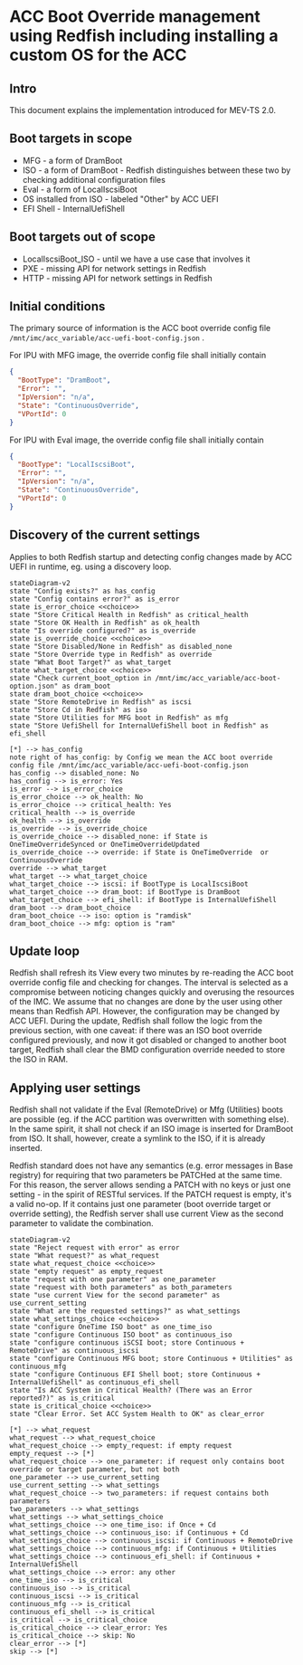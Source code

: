 # ACC Boot Override management using Redfish including installing a custom OS for the ACC

## Intro

This document explains the implementation introduced for MEV-TS 2.0.

## Boot targets in scope
* MFG - a form of DramBoot
* ISO - a form of DramBoot - Redfish distinguishes between these two by checking additional configuration files
* Eval - a form of LocalIscsiBoot
* OS installed from ISO - labeled "Other" by ACC UEFI
* EFI Shell - InternalUefiShell

## Boot targets out of scope
* LocalIscsiBoot_ISO - until we have a use case that involves it
* PXE - missing API for network settings in Redfish
* HTTP - missing API for network settings in Redfish

## Initial conditions

The primary source of information is the ACC boot override config file `/mnt/imc/acc_variable/acc-uefi-boot-config.json` .

For IPU with MFG image, the override config file shall initially contain
```json
{
  "BootType": "DramBoot",
  "Error": "",
  "IpVersion": "n/a",
  "State": "ContinuousOverride",
  "VPortId": 0
}
```

For IPU with Eval image, the override config file shall initially contain
```json
{
  "BootType": "LocalIscsiBoot",
  "Error": "",
  "IpVersion": "n/a",
  "State": "ContinuousOverride",
  "VPortId": 0
}
```

## Discovery of the current settings
Applies to both Redfish startup and detecting config changes made by ACC UEFI in runtime, eg. using a discovery loop.

```mermaid
stateDiagram-v2
state "Config exists?" as has_config
state "Config contains error?" as is_error
state is_error_choice <<choice>>
state "Store Critical Health in Redfish" as critical_health
state "Store OK Health in Redfish" as ok_health
state "Is override configured?" as is_override
state is_override_choice <<choice>>
state "Store Disabled/None in Redfish" as disabled_none
state "Store Override type in Redfish" as override
state "What Boot Target?" as what_target
state what_target_choice <<choice>>
state "Check current_boot_option in /mnt/imc/acc_variable/acc-boot-option.json" as dram_boot
state dram_boot_choice <<choice>>
state "Store RemoteDrive in Redfish" as iscsi
state "Store Cd in Redfish" as iso
state "Store Utilities for MFG boot in Redfish" as mfg
state "Store UefiShell for InternalUefiShell boot in Redfish" as efi_shell

[*] --> has_config
note right of has_config: by Config we mean the ACC boot override config file /mnt/imc/acc_variable/acc-uefi-boot-config.json
has_config --> disabled_none: No
has_config --> is_error: Yes
is_error --> is_error_choice
is_error_choice --> ok_health: No
is_error_choice --> critical_health: Yes
critical_health --> is_override
ok_health --> is_override
is_override --> is_override_choice
is_override_choice --> disabled_none: if State is OneTimeOverrideSynced or OneTimeOverrideUpdated
is_override_choice --> override: if State is OneTimeOverride  or ContinuousOverride
override --> what_target
what_target --> what_target_choice
what_target_choice --> iscsi: if BootType is LocalIscsiBoot
what_target_choice --> dram_boot: if BootType is DramBoot
what_target_choice --> efi_shell: if BootType is InternalUefiShell
dram_boot --> dram_boot_choice
dram_boot_choice --> iso: option is "ramdisk"
dram_boot_choice --> mfg: option is "ram"
```

## Update loop
Redfish shall refresh its View every two minutes by re-reading the ACC boot override config file and checking for changes.
The interval is selected as a compromise between noticing changes quickly and overusing the resources of the IMC.
We assume that no changes are done by the user using other means than Redfish API. However, the configuration may be changed by ACC UEFI.
During the update, Redfish shall follow the logic from the previous section, with one caveat: if there was an ISO boot override configured previously,
and now it got disabled or changed to another boot target, Redfish shall clear the BMD configuration override needed to store the ISO in RAM.

## Applying user settings
Redfish shall not validate if the Eval (RemoteDrive) or Mfg (Utilities) boots are possible (eg. if the ACC partition was overwritten with something else).
In the same spirit, it shall not check if an ISO image is inserted for DramBoot from ISO. It shall, however, create a symlink to the ISO, if it is already inserted.

Redfish standard does not have any semantics (e.g. error messages in Base registry) for requiring that two parameters be PATCHed at the same time.
For this reason, the server allows sending a PATCH with no keys or just one setting - in the spirit of RESTful services.
If the PATCH request is empty, it's a valid no-op.
If it contains just one parameter (boot override target or override setting), the Redfish server shall use current View as the second parameter to validate the combination.

```mermaid
stateDiagram-v2
state "Reject request with error" as error
state "What request?" as what_request
state what_request_choice <<choice>>
state "empty request" as empty_request
state "request with one parameter" as one_parameter
state "request with both parameters" as both_parameters
state "use current View for the second parameter" as use_current_setting
state "What are the requested settings?" as what_settings
state what_settings_choice <<choice>>
state "configure OneTime ISO boot" as one_time_iso
state "configure Continuous ISO boot" as continuous_iso
state "configure continuous iSCSI boot; store Continuous + RemoteDrive" as continuous_iscsi
state "configure Continuous MFG boot; store Continuous + Utilities" as continuous_mfg
state "configure Continuous EFI Shell boot; store Continuous + InternalUefiShell" as continuous_efi_shell
state "Is ACC System in Critical Health? (There was an Error reported?)" as is_critical
state is_critical_choice <<choice>>
state "Clear Error. Set ACC System Health to OK" as clear_error

[*] --> what_request
what_request --> what_request_choice
what_request_choice --> empty_request: if empty request
empty_request --> [*]
what_request_choice --> one_parameter: if request only contains boot override or target parameter, but not both
one_parameter --> use_current_setting
use_current_setting --> what_settings
what_request_choice --> two_parameters: if request contains both parameters
two_parameters --> what_settings
what_settings --> what_settings_choice
what_settings_choice --> one_time_iso: if Once + Cd
what_settings_choice --> continuous_iso: if Continuous + Cd
what_settings_choice --> continuous_iscsi: if Continuous + RemoteDrive
what_settings_choice --> continuous_mfg: if Continuous + Utilities
what_settings_choice --> continuous_efi_shell: if Continuous + InternalUefiShell
what_settings_choice --> error: any other
one_time_iso --> is_critical
continuous_iso --> is_critical
continuous_iscsi --> is_critical
continuous_mfg --> is_critical
continuous_efi_shell --> is_critical
is_critical --> is_critical_choice
is_critical_choice --> clear_error: Yes
is_critical_choice --> skip: No
clear_error --> [*]
skip --> [*]
```
